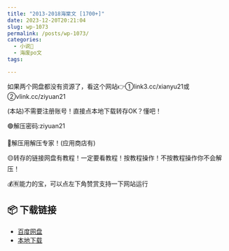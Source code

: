 ```yaml
---
title: "2013-2018海棠文 [1700+]"
date: 2023-12-20T20:21:04
slug: wp-1073
permalink: /posts/wp-1073/
categories:
  - 小说📖
  - 海废po文
tags:

---
```


如果两个网盘都没有资源了，看这个网站👉①link3.cc/xianyu21或②vlink.cc/ziyuan21

(本站)不需要注册账号！直接点本地下载转存OK？懂吧！

🟢解压密码:ziyuan21

🔵解压用解压专家！(应用商店有)

🟡转存的链接网盘有教程！一定要看教程！按教程操作！不按教程操作你不会解压！

💰🈶能力的宝，可以点左下角赞赏支持一下网站运行

## 📦 下载链接
- [百度网盘](https://blziyuan21.com/pay-download/1073?key=dc577de8a8&down_id=0)
- [本地下载](https://blziyuan21.com/pay-download/1073?key=dc577de8a8&down_id=1)

